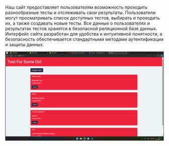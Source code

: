 Наш сайт предоставляет пользователям возможность проходить разнообразные тесты и отслеживать свои результаты. Пользователи могут просматривать список доступных тестов, выбирать и проходить их, а также создавать новые тесты. Все данные о пользователях и результатах тестов хранятся в безопасной реляционной базе данных. Интерфейс сайта разработан для удобства и интуитивной понятности, а безопасность обеспечивается стандартными методами аутентификации и защиты данных.
<br>


<img src='Снимок экрана (19).png'>

